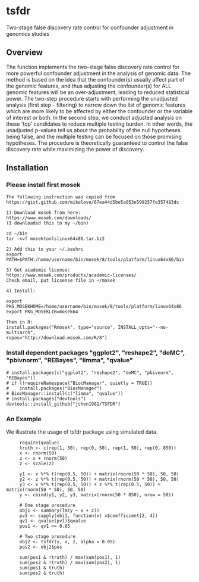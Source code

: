 # tsfdr
Two-stage false discovery rate control for confounder adjustment in genomics studies

## Overview
The function implements the two-stage false discovery rate control for more powerful confounder adjustment in the analysis of genomic data. The method is based on the idea that the confounder(s) usually affect part of the genomic features, and thus adjusting the confounder(s) for ALL genomic features will be an over-adjustment, leading to reduced statistical power.  The two-step procedure starts with performing the unadjusted analysis (first step - filtering) to narrow down the list of genomic features which are more likely to be affected by either the confounder or the variable of interest or both. In the second step, we conduct adjusted analysis on these 'top' candidates to reduce multiple testing burden. In other words, the unadjusted p-values tell us about the probability of the null hypotheses being false, and the multiple testing can be focused on those promising hypotheses. The procedure is theoretically guaranteed to control the false discovery rate while maximizing the power of discovery.

## Installation 
### Please install first mosek
```
The following instruction was copied from
https://gist.github.com/mikelove/67ea44d5be5a053e599257fe357483dc

1) Download mosek from here:
https://www.mosek.com/downloads/
(I downloaded this to my ~/bin)

cd ~/bin
tar -xvf mosektoolslinux64x86.tar.bz2

2) Add this to your ~/.bashrc
export PATH=$PATH:/home/username/bin/mosek/8/tools/platform/linux64x86/bin

3) Get academic license:
https://www.mosek.com/products/academic-licenses/
Check email, put licsense file in ~/mosek

4) Install:

export PKG_MOSEKHOME=/home/username/bin/mosek/8/tools/platform/linux64x86
export PKG_MOSEKLIB=mosek64

Then in R:
install.packages("Rmosek", type="source", INSTALL_opts="--no-multiarch", 
repos="http://download.mosek.com/R/8")
```
### Install dependent packages "ggplot2", "reshape2", "doMC", "pbivnorm", "REBayes", "limma", "qvalue"

```
# install.packages(c("ggplot2", "reshape2", "doMC", "pbivnorm", "REBayes"))
# if (!requireNamespace("BiocManager", quietly = TRUE))
#    install.packages("BiocManager")
# BiocManager::install(c("limma", "qvalue"))
# install.packages("devtools")
devtools::install_github("jchen1981/TSFDR")
```



### An Example
We illustrate the usage of tsfdr package using simulated data.

```
     require(qvalue)
     truth <- c(rep(1, 50), rep(0, 50), rep(1, 50), rep(0, 850))
     x <- rnorm(50)
     z <- x + rnorm(50)
     z <- scale(z)

     y1 <- x %*% t(rep(0.5, 50)) + matrix(rnorm(50 * 50), 50, 50)
     y2 <- z %*% t(rep(0.5, 50)) + matrix(rnorm(50 * 50), 50, 50)
     y3 <- x %*% t(rep(0.5, 50)) + z %*% t(rep(0.5, 50)) + matrix(rnorm(50 * 50), 50, 50)
     y <- cbind(y1, y2, y3, matrix(rnorm(50 * 850), nrow = 50))

     # One stage procedure
     obj1 <- summary(lm(y ~ x + z))
     pv1 <- sapply(obj1, function(x) x$coefficient[2, 4])
     qv1 <- qvalue(pv1)$qvalue
     pos1 <- qv1 <= 0.05

     # Two stage procedure
     obj2 <- tsfdr(y, x, z, alpha = 0.05)
     pos2 <- obj2$pos

     sum(pos1 & !truth) / max(sum(pos1), 1)
     sum(pos2 & !truth) / max(sum(pos2), 1)
     sum(pos1 & truth)
     sum(pos2 & truth)
  
```
